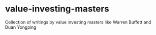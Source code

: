 # value-investing-masters
Collection of writings by value investing masters like Warren Buffett and Duan Yongping
